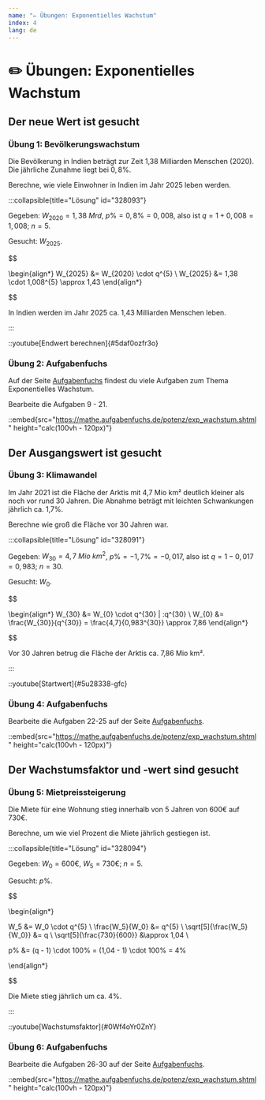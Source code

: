 ```yaml
---
name: "✏️ Übungen: Exponentielles Wachstum"
index: 4
lang: de
---
```


# ✏️ Übungen: Exponentielles Wachstum

## Der neue Wert ist gesucht

### Übung 1: Bevölkerungswachstum

Die Bevölkerung in Indien beträgt zur Zeit 1,38 Milliarden Menschen (2020). Die jährliche Zunahme liegt bei $0,8\%$.

Berechne, wie viele Einwohner in Indien im Jahr 2025 leben werden.

:::collapsible{title="Lösung" id="328093"}

Gegeben: $W_{2020} = 1,38 \ Mrd$, $p\% = 0,8\% = 0,008$, also ist $q = 1 + 0,008= 1,008$; $n = 5$.

Gesucht: $W_{2025}$.

$$

\begin{align*}
W_{2025} &= W_{2020} \cdot q^{5} \\
W_{2025} &= 1,38 \cdot 1,008^{5} \approx 1,43
\end{align*}

$$

In Indien werden im Jahr 2025 ca. 1,43 Milliarden Menschen leben.

:::

::youtube[Endwert berechnen]{#5daf0ozfr3o}

### Übung 2: Aufgabenfuchs

Auf der Seite [Aufgabenfuchs](https://mathe.aufgabenfuchs.de/potenz/exp_wachstum.shtml) findest du viele Aufgaben zum Thema Exponentielles Wachstum.

Bearbeite die Aufgaben 9 - 21.

::embed{src="https://mathe.aufgabenfuchs.de/potenz/exp_wachstum.shtml" height="calc(100vh - 120px)"}

## Der Ausgangswert ist gesucht

### Übung 3: Klimawandel

Im Jahr 2021 ist die Fläche der Arktis mit 4,7 Mio km² deutlich kleiner als noch vor rund 30 Jahren. Die Abnahme beträgt mit leichten Schwankungen jährlich ca. 1,7%.

Berechne wie groß die Fläche vor 30 Jahren war.

:::collapsible{title="Lösung" id="328091"}

Gegeben: $W_{30} = 4,7 \ Mio \ km^2$, $p\% = -1,7\% = -0,017$, also ist $q = 1 - 0,017= 0,983$; $n = 30$.

Gesucht: $W_0$.

$$

\begin{align*}
W_{30} &= W_{0} \cdot q^{30} | :q^{30} \\
W_{0} &= \frac{W_{30}}{q^{30}} = \frac{4,7}{0,983^{30}} \approx 7,86 
\end{align*}

$$

Vor 30 Jahren betrug die Fläche der Arktis ca. 7,86 Mio km².

:::

::youtube[Startwert]{#5u28338-gfc}

### Übung 4: Aufgabenfuchs

Bearbeite die Aufgaben 22-25 auf der Seite [Aufgabenfuchs](https://mathe.aufgabenfuchs.de/potenz/exp_wachstum.shtml).

::embed{src="https://mathe.aufgabenfuchs.de/potenz/exp_wachstum.shtml" height="calc(100vh - 120px)"}

## Der Wachstumsfaktor und -wert sind gesucht

### Übung 5: Mietpreissteigerung

Die Miete für eine Wohnung stieg innerhalb von 5 Jahren von 600€ auf 730€.

Berechne, um wie viel Prozent die Miete jährlich gestiegen ist.

:::collapsible{title="Lösung" id="328094"}

Gegeben: $W_0 = 600€$, $W_5 = 730€$; $n = 5$.

Gesucht: $p\%$.

$$

\begin{align*}

W_5 &= W_0 \cdot q^{5} \\
\frac{W_5}{W_0} &= q^{5} \\
\sqrt[5]{\frac{W_5}{W_0}} &= q \\
\sqrt[5]{\frac{730}{600}} &\approx 1,04 \\

p\% &= (q - 1) \cdot 100\% = (1,04 - 1) \cdot 100\% = 4\%

\end{align*}

$$

Die Miete stieg jährlich um ca. 4%.

:::

::youtube[Wachstumsfaktor]{#0Wf4oYr0ZnY}

### Übung 6: Aufgabenfuchs

Bearbeite die Aufgaben 26-30 auf der Seite [Aufgabenfuchs](https://mathe.aufgabenfuchs.de/potenz/exp_wachstum.shtml).

::embed{src="https://mathe.aufgabenfuchs.de/potenz/exp_wachstum.shtml" height="calc(100vh - 120px)"}